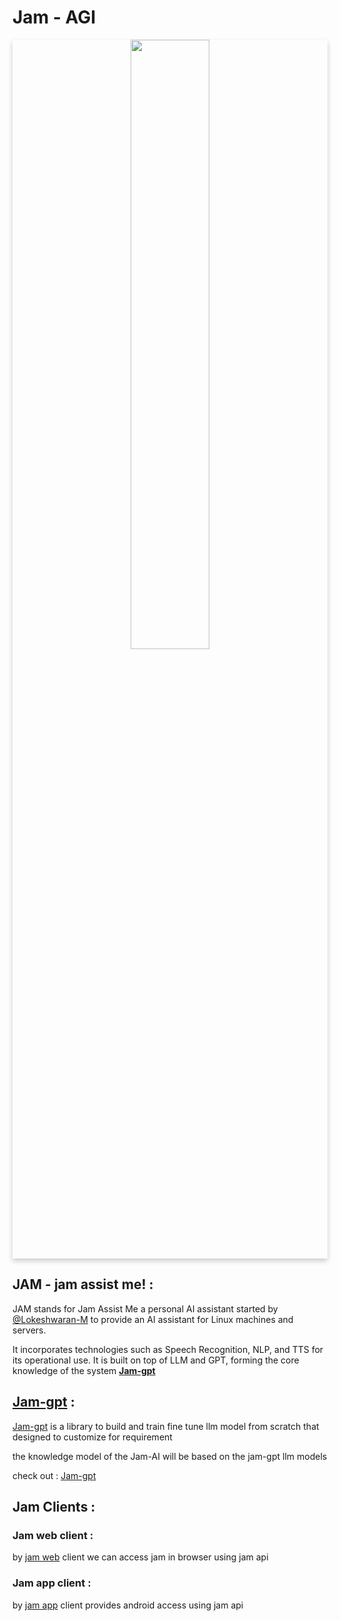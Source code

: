 
# Jam - AGI

<a  href="https://github.com/jam-agi">
<div align="center" style="box-shadow: 0 4px 8px 0 rgba(0, 0, 0, 0.2);">
<img src="https://user-images.githubusercontent.com/80915494/267155665-90ab73b5-898c-42a4-870c-0ac688bdc397.png" width="50%" height="50%" >
</div>
</a>


## JAM - jam assist me! :

JAM stands for Jam Assist Me a personal AI assistant started by [@Lokeshwaran-M](https://github.com/Lokeshwaran-M) to provide an AI assistant for Linux machines and servers.

It incorporates technologies such as Speech Recognition, NLP, and TTS for its operational use. It is built on top of LLM and GPT, forming  the core knowledge of the system **[Jam-gpt](https://github.com/Lokeshwaran-M/jam-gpt.git)** 

## [Jam-gpt](https://github.com/Lokeshwaran-M/jam-gpt.git) :

[Jam-gpt](https://github.com/Lokeshwaran-M/jam-gpt.git) is a library to build and train fine tune llm model from scratch that designed to customize for requirement

the knowledge model of the Jam-AI will be based on the jam-gpt llm models 

check out : [Jam-gpt](https://github.com/Lokeshwaran-M/jam-gpt.git)




## Jam Clients :

### Jam web client :
by [jam web](https://github.com/Lokeshwaran-M/jam-ai.web.git) client we can access jam in browser using jam api
### Jam app client :
by [jam app](https://github.com/Lokeshwaran-M/jam-ai.app.git) client provides android access using jam api


